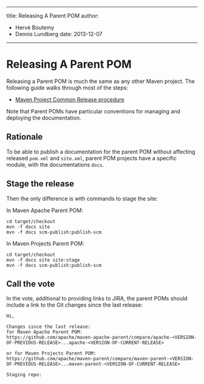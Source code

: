 ---

title: Releasing A Parent POM
author: 
- Hervé Boutemy
- Dennis Lundberg
date: 2013-12-07
----------------

<!--
Licensed to the Apache Software Foundation (ASF) under one
or more contributor license agreements.  See the NOTICE file
distributed with this work for additional information
regarding copyright ownership.  The ASF licenses this file
to you under the Apache License, Version 2.0 (the
"License"); you may not use this file except in compliance
with the License.  You may obtain a copy of the License at

http://www.apache.org/licenses/LICENSE-2.0

Unless required by applicable law or agreed to in writing,
software distributed under the License is distributed on an
"AS IS" BASIS, WITHOUT WARRANTIES OR CONDITIONS OF ANY
KIND, either express or implied.  See the License for the
specific language governing permissions and limitations
under the License.
-->

# Releasing A Parent POM

Releasing a Parent POM is much the same as any other Maven project. The following guide walks through most of the steps:

- [Maven Project Common Release procedure](./maven-project-release-procedure.html)

Note that Parent POMs have particular conventions for managing and deploying the documentation.

## Rationale

To be able to publish a documentation for the parent POM without affecting released `pom.xml` and `site.xml`, parent POM projects have a specific module, with the documentations `docs`.

## Stage the release

Then the only difference is with commands to stage the site:

In Maven Apache Parent POM:

```
cd target/checkout
mvn -f docs site
mvn -f docs scm-publish:publish-scm
```

In Maven Projects Parent POM:

```
cd target/checkout
mvn -f docs site site:stage
mvn -f docs scm-publish:publish-scm
```

## Call the vote

In the vote, additional to providing links to JIRA, the parent POMs should include a link to the Git changes since the last release:

```text
Hi,

Changes since the last release:
for Maven Apache Parent POM:
https://github.com/apache/maven-apache-parent/compare/apache-<VERSION-OF-PREVIOUS-RELEASE>...apache-<VERSION-OF-CURRENT-RELEASE>

or for Maven Projects Parent POM:
https://github.com/apache/maven-parent/compare/maven-parent-<VERSION-OF-PREVIOUS-RELEASE>...maven-parent-<VERSION-OF-CURRENT-RELEASE>

Staging repo:
```

